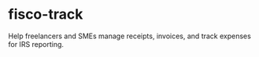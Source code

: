 # fisco-track
Help freelancers and SMEs manage receipts, invoices, and track expenses for IRS reporting.

